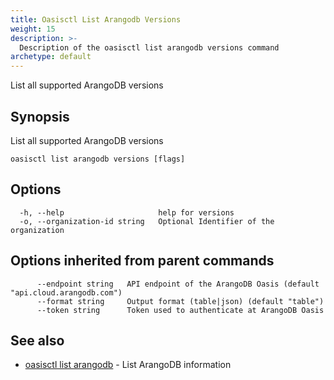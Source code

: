 ```yaml
---
title: Oasisctl List Arangodb Versions
weight: 15
description: >-
  Description of the oasisctl list arangodb versions command
archetype: default
---
```

List all supported ArangoDB versions

## Synopsis

List all supported ArangoDB versions

```
oasisctl list arangodb versions [flags]
```

## Options

```
  -h, --help                     help for versions
  -o, --organization-id string   Optional Identifier of the organization
```

## Options inherited from parent commands

```
      --endpoint string   API endpoint of the ArangoDB Oasis (default "api.cloud.arangodb.com")
      --format string     Output format (table|json) (default "table")
      --token string      Token used to authenticate at ArangoDB Oasis
```

## See also

* [oasisctl list arangodb](list-arangodb.md)	 - List ArangoDB information


